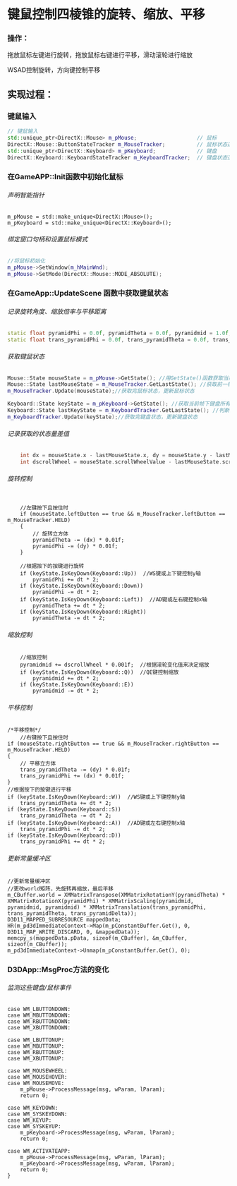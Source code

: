 # 键鼠控制四棱锥的旋转、缩放、平移

### 操作：

拖放鼠标左键进行旋转，拖放鼠标右键进行平移，滑动滚轮进行缩放

WSAD控制旋转，方向键控制平移



## 实现过程：



### 键鼠输入

```c++
// 键鼠输入
std::unique_ptr<DirectX::Mouse> m_pMouse;					// 鼠标
DirectX::Mouse::ButtonStateTracker m_MouseTracker;			// 鼠标状态追踪器
std::unique_ptr<DirectX::Keyboard> m_pKeyboard;				// 键盘
DirectX::Keyboard::KeyboardStateTracker m_KeyboardTracker;	// 键盘状态追踪器
```

### 在GameAPP::Init函数中初始化鼠标

###### 声明智能指针

    m_pMouse = std::make_unique<DirectX::Mouse>();
    m_pKeyboard = std::make_unique<DirectX::Keyboard>();

###### 绑定窗口句柄和设置鼠标模式

```c++
//将鼠标初始化
m_pMouse->SetWindow(m_hMainWnd);
m_pMouse->SetMode(DirectX::Mouse::MODE_ABSOLUTE);
```

### 在GameApp::UpdateScene 函数中获取键鼠状态

###### 记录旋转角度、缩放倍率与平移距离

```c++
static float pyramidPhi = 0.0f, pyramidTheta = 0.0f, pyramidmid = 1.0f; //记录旋转角度、缩放倍率
static float trans_pyramidPhi = 0.0f, trans_pyramidTheta = 0.0f, trans_pyramidDelta = 0.0f; //记录平移距离
```



###### 获取键鼠状态

```c++
Mouse::State mouseState = m_pMouse->GetState(); //用GetState()函数获取当前帧鼠标运动状态
Mouse::State lastMouseState = m_MouseTracker.GetLastState(); //获取前一帧鼠标状态
m_MouseTracker.Update(mouseState);//获取完鼠标状态，更新鼠标状态

Keyboard::State keyState = m_pKeyboard->GetState(); //获取当前帧下键盘所有按键的状态
Keyboard::State lastKeyState = m_KeyboardTracker.GetLastState(); //判断按键是刚按下还是刚放开
m_KeyboardTracker.Update(keyState);//获取完键盘状态，更新键盘状态
```



###### 记录获取的状态量差值

```c++
    int dx = mouseState.x - lastMouseState.x, dy = mouseState.y - lastMouseState.y;//用dx和dy记录鼠标的x轴/y轴偏移量
    int dscrollWheel = mouseState.scrollWheelValue - lastMouseState.scrollWheelValue;//用dmin来记录滚轮变化值
```



###### 旋转控制

```

    //左键按下且按住时
    if (mouseState.leftButton == true && m_MouseTracker.leftButton == m_MouseTracker.HELD)
    {
        // 旋转立方体
        pyramidTheta -= (dx) * 0.01f;
        pyramidPhi -= (dy) * 0.01f;
    }

    //根据按下的按键进行旋转
    if (keyState.IsKeyDown(Keyboard::Up))  //WS键或上下键控制y轴
        pyramidPhi += dt * 2;
    if (keyState.IsKeyDown(Keyboard::Down))
        pyramidPhi -= dt * 2;
    if (keyState.IsKeyDown(Keyboard::Left))  //AD键或左右键控制x轴
        pyramidTheta += dt * 2;
    if (keyState.IsKeyDown(Keyboard::Right))
        pyramidTheta -= dt * 2;
```



###### 缩放控制

```
    //缩放控制
    pyramidmid += dscrollWheel * 0.001f;  //根据滚轮变化值来决定缩放
    if (keyState.IsKeyDown(Keyboard::Q))  //QE键控制缩放
        pyramidmid += dt * 2;
    if (keyState.IsKeyDown(Keyboard::E))
        pyramidmid -= dt * 2;

```



###### 平移控制

    /*平移控制*/
        //右键按下且按住时
    if (mouseState.rightButton == true && m_MouseTracker.rightButton == m_MouseTracker.HELD)
    {
        // 平移立方体
        trans_pyramidTheta -= (dy) * 0.01f;
        trans_pyramidPhi += (dx) * 0.01f;
    }
    //根据按下的按键进行平移
    if (keyState.IsKeyDown(Keyboard::W))  //WS键或上下键控制y轴
        trans_pyramidTheta += dt * 2;
    if (keyState.IsKeyDown(Keyboard::S))
        trans_pyramidTheta -= dt * 2;
    if (keyState.IsKeyDown(Keyboard::A))  //AD键或左右键控制x轴
        trans_pyramidPhi -= dt * 2;
    if (keyState.IsKeyDown(Keyboard::D))
        trans_pyramidPhi += dt * 2;



###### 更新常量缓冲区

    //更新常量缓冲区
    //更改world矩阵，先旋转再缩放，最后平移
    m_CBuffer.world = XMMatrixTranspose(XMMatrixRotationY(pyramidTheta) * XMMatrixRotationX(pyramidPhi) * XMMatrixScaling(pyramidmid, pyramidmid, pyramidmid) * XMMatrixTranslation(trans_pyramidPhi, trans_pyramidTheta, trans_pyramidDelta));
    D3D11_MAPPED_SUBRESOURCE mappedData;
    HR(m_pd3dImmediateContext->Map(m_pConstantBuffer.Get(), 0, D3D11_MAP_WRITE_DISCARD, 0, &mappedData));
    memcpy_s(mappedData.pData, sizeof(m_CBuffer), &m_CBuffer, sizeof(m_CBuffer));
    m_pd3dImmediateContext->Unmap(m_pConstantBuffer.Get(), 0);



### D3DApp::MsgProc方法的变化

###### 监测这些键盘/鼠标事件

    case WM_LBUTTONDOWN:
    case WM_MBUTTONDOWN:
    case WM_RBUTTONDOWN:
    case WM_XBUTTONDOWN:
    
    case WM_LBUTTONUP:
    case WM_MBUTTONUP:
    case WM_RBUTTONUP:
    case WM_XBUTTONUP:
    
    case WM_MOUSEWHEEL:
    case WM_MOUSEHOVER:
    case WM_MOUSEMOVE:
        m_pMouse->ProcessMessage(msg, wParam, lParam);
        return 0;
    
    case WM_KEYDOWN:
    case WM_SYSKEYDOWN:
    case WM_KEYUP:
    case WM_SYSKEYUP:
        m_pKeyboard->ProcessMessage(msg, wParam, lParam);
        return 0;
    
    case WM_ACTIVATEAPP:
        m_pMouse->ProcessMessage(msg, wParam, lParam);
        m_pKeyboard->ProcessMessage(msg, wParam, lParam);
        return 0;
    }
